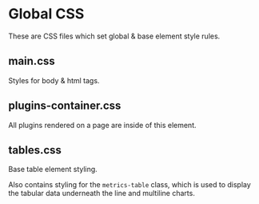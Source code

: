 # Global CSS

These are CSS files which set global & base element style rules.

## main.css

Styles for body & html tags.

## plugins-container.css

All plugins rendered on a page are inside of this element.

## tables.css

Base table element styling.

Also contains styling for the `metrics-table` class, which is used to display the tabular data underneath the line and multiline charts.

